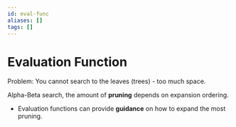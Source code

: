 ```yaml
---
id: eval-func
aliases: []
tags: []
---
```


# Evaluation Function

Problem: You cannot search to the leaves (trees) - too much space.

Alpha-Beta search, the amount of **pruning** depends on expansion ordering.

- Evaluation functions can provide **guidance** on how to expand the most pruning.
